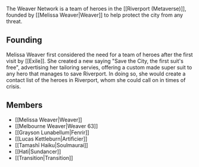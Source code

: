 The Weaver Network is a team of heroes in the [[Riverport (Metaverse)]], founded by [[Melissa Weaver|Weaver]] to help protect the city from any threat. 

## Founding
Melissa Weaver first considered the need for a team of heroes after the first visit by [[Exile]]. She created a new saying "Save the City, the first suit's free", advertising her tailoring servies, offering a custom made super suit to any hero that manages to save Riverport. In  doing so, she would create a contact list of the heroes in Riverport, whom she could call on in times of crisis.

## Members
- [[Melissa Weaver|Weaver]]
- [[Melbourne Weaver|Weaver 63]]
- [[Grayson Lunabellum|Fenrir]]
- [[Lucas Kettleburn|Artificier]]
- [[Tamashī Haiku|Soulmaurai]]
- [[Hati|Sundancer]]
- [[Transition|Transition]]